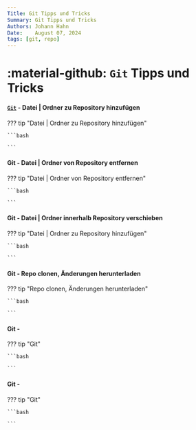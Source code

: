 ```yaml
---
Title: Git Tipps und Tricks
Summary: Git Tipps und Tricks
Authors: Johann Hahn
Date:    August 07, 2024
tags: [git, repo]
---
```


# :material-github: `Git` Tipps und Tricks

#### [`Git`][Git] - Datei | Ordner zu Repository hinzufügen

[Git]: https://github.com/

??? tip "Datei | Ordner zu Repository hinzufügen"

    ```bash

    ```

#### Git - Datei | Ordner von  Repository entfernen

??? tip "Datei | Ordner von  Repository entfernen"

    ```bash

    ```

#### Git - Datei | Ordner innerhalb Repository verschieben

??? tip "Datei | Ordner zu Repository hinzufügen"

    ```bash

    ```

#### Git - Repo clonen, Änderungen herunterladen

??? tip "Repo clonen, Änderungen herunterladen"

    ```bash

    ```

#### Git - 

??? tip "Git"

    ```bash

    ```

#### Git - 

??? tip "Git"

    ```bash

    ```
